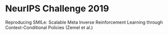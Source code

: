 # NeurIPS Challenge 2019
Reproducing SMILe: Scalable Meta Inverse Reinforcement Learning through Context-Conditional Policies (Zemel et al.)